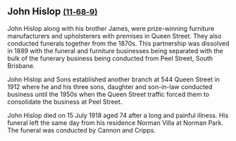 
## John Hislop <small>[(11‑68‑9)](https://brisbane.discovereverafter.com/profile/31910783 "Go to Memorial Information" )</small>

John Hislop along with his brother James, were prize-winning furniture manufacturers and upholsterers with premises in Queen Street. They also conducted funerals together from the 1870s. This partnership was dissolved in 1889 with the funeral and furniture businesses being separated with the bulk of the funerary business being conducted from Peel Street, South Brisbane. 

John Hislop and Sons established another branch at 544 Queen Street in 1912 where he and his three sons, daughter and son-in-law conducted business until the 1950s when the Queen Street traffic forced them to consolidate the business at Peel Street. 

John Hislop died on 15 July 1918 aged 74 after a long and painful illness. His funeral left the same day from his residence Norman Villa at Norman Park. The funeral was conducted by Cannon and Cripps.
